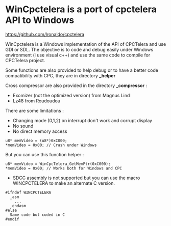# WinCpctelera is a port of cpctelera API to Windows
https://github.com/lronaldo/cpctelera

WinCpctelera is a Windows implementation of the API of CPCTelera and use GDI or SDL.
The objective is to code and debug easily under Windows environment (i use visual c++) and use the same code to compile for CPCTelera project.

Some functions are also provided to help debug or to have a better code compatibility with CPC, 
they are in directory **_helper**

Cross compressor are also provided in the directory **_compressor** :
- Exomizer (not the optimized version) from Magnus Lind
- Lz48 from Roudoudou

There are some limitations :
- Changing mode (0,1,2) on interrupt don't work and corrupt display
- No sound
- No direct memory access
```
u8* memVideo = (u8*)0xC000;
*memVideo = 0x00; // Crash under Windows
```

But you can use this function helper :
```
u8* memVideo = WinCpcTelera_GetMemPtr(0xC000);
*memVideo = 0x00; // Works both for Windows and CPC
```

- SDCC assembly is not supported but you can use the macro WINCPCTELERA to make an alternate C version.

```
#ifndef WINCPCTELERA
  _asm
    ...
  _endasm
#else
  Same code but coded in C
#endif
```


